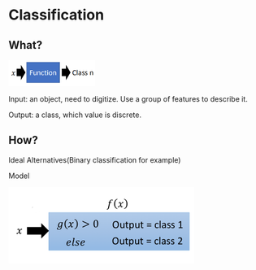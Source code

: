 # Classification

## What?

<img src="../Images/image-20201104170650980.png" alt="image-20201104170650980" style="zoom: 50%;" />

Input: an object, need to digitize. Use a group of features to describe it.

Output: a class, which value is discrete.

## How?

Ideal Alternatives(Binary classification for example)

Model

<img src="../Images/562d743e959a28fb8feb92360630a24cee0e0ac9ce5bb40d3b0f193f0eb0ba00.png" alt="562d743e959a28fb8feb92360630a24cee0e0ac9ce5bb40d3b0f193f0eb0ba00" style="zoom:50%;float: left" />

